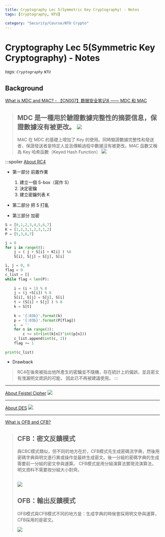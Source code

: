```yaml
---
title: Cryptography Lec 5(Symmetric Key Cryptography) - Notes
tags: [Cryptography, NTU]

category: "Security/Course/NTU Crypto"
---
```


# Cryptography Lec 5(Symmetric Key Cryptography) - Notes
<!-- more -->
###### tags: `Cryptography` `NTU`

## Background
[What is MDC and MAC? - 【CN007】数据安全笔记8 —— MDC 和 MAC](https://blog.csdn.net/qq_42950838/article/details/117536583#Modification_Detection_Code_MDC_9)
> MDC 是一種用於驗證數據完整性的摘要信息，保證數據沒有被更改。
> ![](https://img-blog.csdnimg.cn/20210603231335485.png?x-oss-process=image/watermark,type_ZmFuZ3poZW5naGVpdGk,shadow_10,text_aHR0cHM6Ly9ibG9nLmNzZG4ubmV0L3FxXzQyOTUwODM4,size_16,color_FFFFFF,t_70)
> ---
> MAC 在 MDC 的基礎上增加了 Key 的使用。同時驗證數據完整性和發送者，保證發送者是特定人並且傳輸過程中數據沒有被更改。MAC 函數又稱為 Key 哈希函數（Keyed Hash Function）
> ![](https://img-blog.csdnimg.cn/20210603225822420.png?x-oss-process=image/watermark,type_ZmFuZ3poZW5naGVpdGk,shadow_10,text_aHR0cHM6Ly9ibG9nLmNzZG4ubmV0L3FxXzQyOTUwODM4,size_16,color_FFFFFF,t_70)

:::spoiler [About RC4](https://ithelp.ithome.com.tw/articles/10263124)
* 第一部分 前置作業
    1. 建立一個 S-box（寫作 S）
    2. 決定密鑰
    3. 建立密鑰列表 K

* 第二部分 把 S 打亂
* 第三部分 加密
```python
S = [0,1,2,3,4,5,6,7]
K = [1,2,3,1,2,3,1,2]
P = [5,3,6,7]

j = 0 
for i in range(8):
    j = ( j + S[i] + K[i] ) %8
    S[i], S[j] = S[j], S[i]

i, j = 0, 0
flag = 0
c_list = []
while flag < len(P):
    
    i = (i + 1) % 8
    j = (j +S[i]) % 8
    S[i], S[j] = S[j], S[i]
    t = (S[i] + S[j] ) % 8
    k = S[t]
    
    k = '{:03b}'.format(k)
    p = '{:03b}'.format(P[flag])
    c  = ''
    for n in range(3):
        c += str(int(k[n])^int(p[n]))
    c_list.append(int(c, 2))
    flag += 1
    
print(c_list)
```

* Drawback
> RC4在後來被指出他所產生的密鑰並不隨機，存在統計上的偏誤，並且密文有洩漏明文資訊的可能，
因此已不再被建議使用。
:::

---
[About Feistel Cipher](https://youtu.be/dXuN-2CIdIY)
![](https://i.imgur.com/eHGhsBG.png)

---
[About DES](https://youtu.be/WnsgWK0DOOM)
![](https://i.imgur.com/NbaLsJb.png)

---
[What is OFB and CFB?](https://ithelp.ithome.com.tw/articles/10249953)
> ## CFB：密文反饋模式
>與CBC模式類似，但不同的地方在於，CFB模式先生成密碼流字典，然後用密碼字典與明文進行異或操作並最終生成密文。後一分組的密碼字典的生成需要前一分組的密文參與運算。
>CFB模式是用分組演算法實現流演算法，明文資料不需要按分組大小對齊。
>
>![](https://i.imgur.com/WyhjpXN.png)
>---
>## OFB：輸出反饋模式
>OFB模式與CFB模式不同的地方是：生成字典的時候會採用明文參與運算，CFB採用的是密文。
>
>![](https://i.imgur.com/X0K16vA.png)